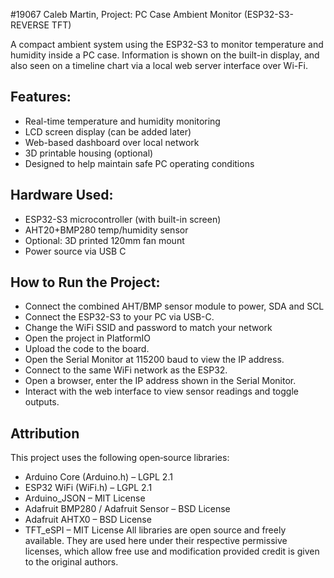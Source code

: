 #19067 Caleb Martin, Project: PC Case Ambient Monitor (ESP32-S3-REVERSE TFT)

A compact ambient system using the ESP32-S3 to monitor temperature and humidity inside a PC case. Information is shown on the built-in display, and also seen on a timeline chart via a local web server interface over Wi-Fi.

## Features:

- Real-time temperature and humidity monitoring
- LCD screen display (can be added later)
- Web-based dashboard over local network
- 3D printable housing (optional)
- Designed to help maintain safe PC operating conditions

## Hardware Used:

- ESP32-S3 microcontroller (with built-in screen)
- AHT20+BMP280 temp/humidity sensor
- Optional: 3D printed 120mm fan mount
- Power source via USB C

## How to Run the Project:
- Connect the combined AHT/BMP sensor module to power, SDA and SCL 
- Connect the ESP32-S3 to your PC via USB-C.
- Change the WiFi SSID and password to match your network
- Open the project in PlatformIO
- Upload the code to the board.
- Open the Serial Monitor at 115200 baud to view the IP address.
- Connect to the same WiFi network as the ESP32.
- Open a browser, enter the IP address shown in the Serial Monitor.
- Interact with the web interface to view sensor readings and toggle outputs.

## Attribution
This project uses the following open‑source libraries:
- Arduino Core (Arduino.h) – LGPL 2.1
- ESP32 WiFi (WiFi.h) – LGPL 2.1
- Arduino_JSON – MIT License
- Adafruit BMP280 / Adafruit Sensor – BSD License
- Adafruit AHTX0 – BSD License
- TFT_eSPI – MIT License
All libraries are open source and freely available. They are used here under their respective permissive licenses, which allow free use and modification provided credit is given to the original authors.





